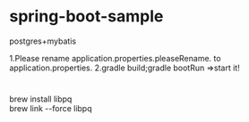 # spring-boot-sample
postgres+mybatis

1.Please rename application.properties.pleaseRename. to application.properties.
2.gradle build;gradle bootRun =>start it!

#
brew install libpq   
brew link --force libpq  